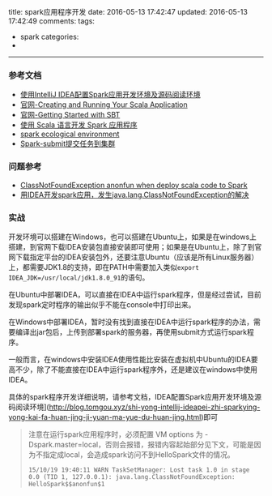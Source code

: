 title: spark应用程序开发
date: 2016-05-13 17:42:47
updated: 2016-05-13 17:42:49
comments:
tags:
- spark
categories:
- 

---

### 参考文档

+ [使用IntelliJ IDEA配置Spark应用开发环境及源码阅读环境](http://blog.tomgou.xyz/shi-yong-intellij-ideapei-zhi-sparkying-yong-kai-fa-huan-jing-ji-yuan-ma-yue-du-huan-jing.html)
+ [官网-Creating and Running Your Scala Application](https://www.jetbrains.com/help/idea/2016.1/creating-and-running-your-scala-application.html)
+ [官网-Getting Started with SBT](http://www.jetbrains.com/help/idea/2016.1/getting-started-with-sbt.html?origin=old_help)
+ [使用 Scala 语言开发 Spark 应用程序](https://www.ibm.com/developerworks/cn/opensource/os-cn-spark-practice1/)
+ [spark ecological environment](https://taoistwar.gitbooks.io/spark-developer-guide/content/spark_brief/sparp_ecological_environment.html)
+ [Spark-submit提交任务到集群](http://blog.csdn.net/kinger0/article/details/46562473)

### 问题参考

+ [ClassNotFoundException anonfun when deploy scala code to Spark](http://stackoverflow.com/questions/33222045/classnotfoundexception-anonfun-when-deploy-scala-code-to-spark)
+ [用IDEA开发spark应用，发生java.lang.ClassNotFoundException的解决](http://blog.csdn.net/qq_22091165/article/details/40780331)

### 实战

开发环境可以搭建在Windows，也可以搭建在Ubuntu上，如果是在windows上搭建，到官网下载IDEA安装包直接安装即可使用；如果是在Ubuntu上，除了到官网下载指定平台的IDEA安装包外，还要注意Ubuntu（应该是所有Linux服务器）上，都需要JDK1.8的支持，即在PATH中需要加入类似```export IDEA_JDK=/usr/local/jdk1.8.0_91```的语句。

在Ubuntu中部署IDEA，可以直接在IDEA中运行spark程序，但是经过尝试，目前发现spark定时程序的输出似乎不能在console中打印出来。

在Windows中部署IDEA，暂时没有找到直接在IDEA中运行spark程序的办法，需要编译出jar包后，上传到部署spark的服务器，再使用submit方式运行spark程序。

一般而言，在windows中安装IDEA使用性能比安装在虚拟机中Ubuntu的IDEA要高不少，除了不能直接在IDEA中运行spark程序外，还是建议在windows中使用IDEA。

具体的spark程序开发详细说明，请参考文档，IDEA配置Spark应用开发环境及源码阅读环境](http://blog.tomgou.xyz/shi-yong-intellij-ideapei-zhi-sparkying-yong-kai-fa-huan-jing-ji-yuan-ma-yue-du-huan-jing.html)即可

> 注意在运行spark应用程序时，必须配置 VM options 为 -Dspark.master=local，否则会报错，报错内容起始部分见下文，可能是因为不指定成local，会造成spark访问不到HelloSpark文件的情况。
> ```
> 15/10/19 19:40:11 WARN TaskSetManager: Lost task 1.0 in stage 0.0 (TID 1, 127.0.0.1): java.lang.ClassNotFoundException: HelloSpark$$anonfun$1
> ```

